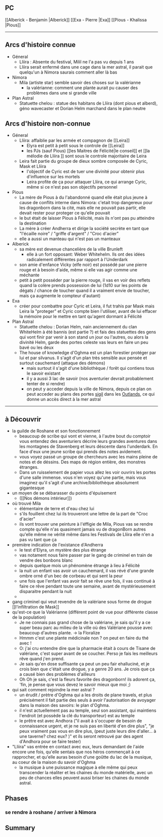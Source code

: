 
## PC 
[[Alberick - Benjamin |Alberick]]
[[Exa - Pierre |Exa]]
[[Pious - Khalissa |Pious]]

---
## Arcs d'histoire connue
- Géneral
	- Lliira : Absente du festival, Milil ne l'a pas vu depuis 1 ans
	- Lliira serait enfermé dans une cage dans la mer astral, il parait que quelqu'un à Nimora saurais comment aller là bas
- Nimora
	- Mila (artiste star) semble savoir des choses sur la valérianne
		- la valérianne: comment une plante aurait pu causer des problèmes dans une si grande ville
- Plan Astral
	- Statuette chelou : statue des habitans de Lliira (dont pious et alberd), géno wavecaster et Dorian Helm marchand dans le plan neutre

## Arcs d'histoire non-connue
- Géneral
	- Lliira: affaiblie par les armée et compagnon de [[Leira]]
		- Elyra est petit à petit sous le controle de [[Leira]]
		- les PJs (sauf Pious) [[les Maitres de Félicité|le conseil]] et [[la mélodie de Lliira ]] sont sous le controle majoritaire de Leira
	- Leira fait partie du groupe de dieux sombre composée de Cyric, Mask et Lliira
		- l'objectif de Cyric est de tuer une divinité pour obtenir plus d'influence sur les mortels
		- Leira profite de ça pour attaquer Lliira, ce qui arrange Cyric, même si ce n'est pas son objectifs personnel
- Pious
	- La mère de Pious à du l'abandonné quand elle était plus jeune à cause de conflits interne dans Nimora: c'etait trop dangereux pour les dragonborn dans la cité, mais elle ne pouvait pas partir, elle devait rester pour proteger ce qu'elle pouvait
	- le but était de laisser Pious à Félicité, mais ils n'ont pas pu atteindre la destination
	- La mère à créer Andherra et dirige la société secrète en tant que "l'écaille noire" / "griffe d'argent" / "Croc d'acier"
	- elle a aussi un manteau qui n'est pas un manteaux
- Alberick
	- sa mère est devenue chancelière de la ville Brunleft
		- elle à un fort opposant: Weber Whitehelm. Ils ont des idées radicalement différentes par rapport à l'Underdark
	- son amie d'enfance Vicky (elfe noir) est possédé par une pierre rouge et à besoin d'aide, même si elle vas agir comme une méchante
	- petit à petit posséder par la pierre rouge, il vas en voir des reflets quand la colère prends possession de lui (1d10 sur les points de dégats / chance de toucher quand il a vraiment envie de toucher, mais ça augmente le compteur d'autant)
- Exa
	- créer pour combattre pour Cyric et Leira, il fut trahis par Mask mais Leira la "proteger" et Cyric compte bien l'utiliser, avant de lui effacer la mémoire pour le mettre en tant qu'agent dormant à Félicité
- Plan Astral
	- Statuette chelou : Dorian Helm, nain anciennement du clan WhiteHelm à été bannis (est partie ?) et fais des statuettes des gens qui vont finir par venir à son stand un jour ou l'autres, ou alors la divinité Helm, garde des portes celeste vas leurs en faire un peu bavé
	  ou les deux
	- The house of knowledge d'Oghma est un plan forestier protéger par lui et par silvanus. Il s'agit d'un plan très sensible aux pensée et surtout cauchemard (attaque des démons)
		- mais surtout il s'agit d'une bibliothèque / forêt qui contiens tous le savoir existant
		- il y a aussi 3 lac de savoir (nos aventurier devrait probablement tenter de si rendre)
		- on peut y acceder depuis la ville de Nimora, depuis ce plan on peut acceder au plans des portes [sigil](https://forgottenrealms.fandom.com/wiki/Sigil) dans les [Outlands](https://forgottenrealms.fandom.com/wiki/Outlands), ce qui donne un accès direct à la mer astral
--- 
## à Découvrir
- la guilde de Roshane et son fonctionnement
	- beaucoup de scribe qui vont et vienne, à l'autre bout du comptoir vous entendez des aventuriers décrire leurs grandes aventures dans les montagnes de Stavenberg et leurs déscente dans l'underdark. En face d'eux une jeune scribe qui prends des notes avidement.
	- vous voyez passé un groupe de chercheurs avec les mains pleine de notes et de déssins. Des maps de région entière, des monstres étranges.
	- Dans un ruisselement de papier vous allez les voir ouvrirs les portes d'une salle immense. vous n'en voyez qu'une partie, mais vous imaginez qu'il s'agit d'une archive/bibliothèque absolument gigantesque
- un moyen de se débarasser du points d'épuisement 
	- ([[Nos démons intérieur]])
- où trouvé Mila
	- élémentaire de terre et d'eau chez lui
	- s'ils fouillent chez lui ils trouveront une lettre de la part de "Croc d'acier" 
	-  ils vont trouver une peinture à l'éffigie de Mila, Pious vas se rendre compte qu'elle n'as quasiment jamais vu de dragonBorn autres qu'elle même ne vérité
	  même dans les Festivals de Lliira elle n'en a pas vu tant que ça
- première indication de l'existance d'Andherra
	- le test d'Elyra, un mystère des plus étrange
	- vas notament nous faire passer par le gang de criminel en train de vendre des bonbons blanc
	- depuis quelque mois un phénomène étrange à lieu à Félicité
	- la nuit un enfant vas avoir un cauchemard, il vas révé d'une grande ombre orné d'un bec de corbeau et qui sent la peur
	- une fois que l'enfant vas avoir fait se rêve une fois, il vas continué à faire ce rêve pendant toute une semaine, avant de mystérieusement disparaitre pendant la nuit
	- 
- gang criminel qui veut revendre de la valériane sous forme de drogue 
  [[l'infiltration de Mask]]
- qu'est-ce que la Valérianne (différent point de vue pour différente classe de la population)
	- Je ne connais pas grand chose de la valériane, je sais qu'il y a ce super beau parc au milieu de la ville où des Valériane pousse avec beaucoup d'autres plante.
		-> la Floralize 
	- Hmmm c'est une plante médicinale non ? on peut en faire du thé avec !
	- O: j'ai cru entendre dire que la pharmacie était à cours de Tisane de valériane, c'est super avant de se coucher. Perso je fais les meilleurs rêve quand j'en prend.
	- Je sais qu'en dose suffisante ça peut un peu fair ehalluciné, et je crois bien que c'était une drogue, y a genre 20 ans. Je crois que ça a causé bien des problèmes d'ailleurs
	- Oh Oh je sais, c'est la fleurs favorite des dragonborn! ils adorent ça, 'fin, je pense que vous devez le savoir mieux que moi ;)
- qui sait comment rejoindre la mer astral ?
	- un érudit / prètre d'Oghma qui a les droits de plane travels, et plus précisément il fait partie des seuls à avoir l'autorisation de avoyager dans la maison des savoirs: le plan d'Oghma.
	- il n'est actuellement pas au temple, seul son assistant, qui maintiens l'endroit (et possède la clé du transporteur) est au temple
	- le prêtre est avec Andhora ("il avait à s'occuper de besoin de connaissance urgent, et je ne suis pas en liberté d'en dire plus", "je peux vraiment pas vous en dire plus, (peut juste leurs dire d'aller... à une taverne? chez eux? )" et ils seront retrouvé par des agent  d'Andhora pour se faire tester)
- "Lliira" vas entrée en contact avec eux, leurs demandant de l'aide encore une fois, qu'elle sentais que nos héros commençait à ce rapprocher, et qu'elle auras besoin d'une goûtte du lac de la musique, au coeur de la maison du savoir d'Oghma 
	- la musique à une puissance magique à elle même qui peux transcender la réaliter et les chaines du monde matérielle, avec un peu de chances elles peuvent aussi briser les chaines du monde astral.

## Phases
### se rendre à roshane / arriver à Nimora

## Summary
